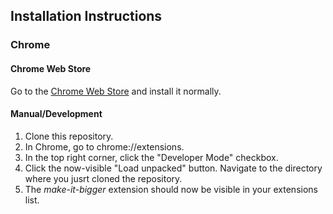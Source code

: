 ## Installation Instructions

### Chrome

#### Chrome Web Store

Go to
the [Chrome Web Store](https://chrome.google.com/webstore/detail/empty-new-tab-page-select/ppnljghmgbgkebhihiphkkmdgpnccoen)
and install it normally.

#### Manual/Development

1. Clone this repository.
2. In Chrome, go to chrome://extensions.
3. In the top right corner, click the "Developer Mode" checkbox.
4. Click the now-visible "Load unpacked" button. Navigate to the directory where you jusrt cloned the repository.
5. The *make-it-bigger* extension should now be visible in your extensions list.
